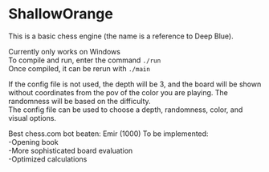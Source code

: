 # ShallowOrange
This is a basic chess engine (the name is a reference to Deep Blue).

Currently only works on Windows\
To compile and run, enter the command `./run`\
Once compiled, it can be rerun with `./main`

If the config file is not used, the depth will be 3, and the board will be shown without coordinates from the pov of the color you are playing. The randomness will be based on the difficulty.\
The config file can be used to choose a depth, randomness, color, and visual options.

Best chess.com bot beaten: Emir (1000)
To be implemented:\
-Opening book\
-More sophisticated board evaluation\
-Optimized calculations
